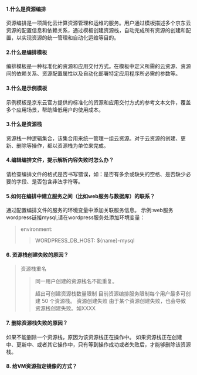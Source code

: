 #### 1.什么是资源编排

 资源编排是一项简化云计算资源管理和运维的服务。用户通过模板描述多个京东云资源的配置信息和依赖关系，通过模板创建资源栈，自动完成所有资源的创建和配置，以实现资源的统一管理和自动化运维等目的。

#### 2.什么是编排模板

 编排模板是一种标准化的资源和应用交付方式。在模板中定义所需的云资源、资源间的依赖关系、资源配置属性以及自动化部署特定应用程序所必需的参数等。

#### 3.什么是示例模板

 示例模板是京东云官方提供的标准化的资源和应用交付方式的参考文本文件，覆盖多个应用场景，帮助降低用户的使用成本。

#### 3.什么是资源栈

 资源栈一种逻辑集合，该集合用来统一管理一组云资源。对于云资源的创建、更新、删除等操作，都以资源栈为单位来完成。

#### 4.编辑编排文件，提示解析内容失败时怎么办？

 请检查编排文件的格式是否书写错误，如：是否有多余或缺失的空格、是否缺少必要的字段、是否包含非法字符等。

#### 5.如何在编排中建立服务之间（比如web服务与数据库）的联系？

 通过配置编排文件的服务的环境变量中添加关联服务信息。
示例:web服务wordpress链接mysql,请在wordpress服务处添加环境变量：

> environment:
>
> > WORDPRESS_DB_HOST: ${name}-mysql

#### 6. 资源栈创建失败的原因？

> 资源栈重名
>
> > 同一用户创建的资源栈名不能重复。
> >
> >  超出可创建资源栈数量限制
> >  目前资源编排服务限制每个用户最多可创建 50 个资源栈。
> > 资源创建失败
> > 由于某个资源创建失败，也会导致资源栈创建失败。如XXXX

#### 7. 删除资源栈失败的原因？

 如果不能删除一个资源栈，原因为该资源栈正在操作中。
 如果资源栈正在创建中、更新中、或者其它操作中，只有等到操作成功或者失败后，才能够删除该资源栈。

#### 8. 给VM资源指定镜像的方式？
